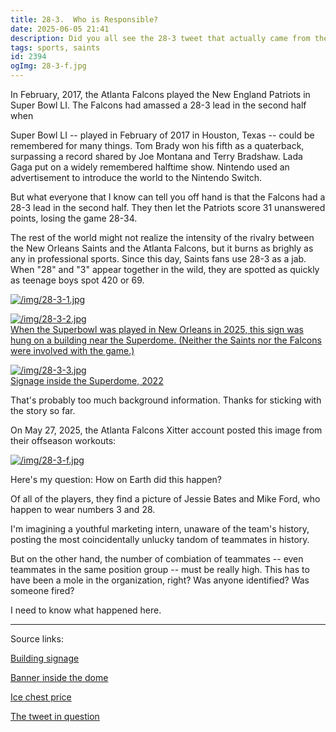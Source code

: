 ```yaml
---
title: 28-3.  Who is Responsible?
date: 2025-06-05 21:41
description: Did you all see the 28-3 tweet that actually came from the Falcons official account?  I have to know how that could have happened.
tags: sports, saints
id: 2394
ogImg: 28-3-f.jpg
---
```


In February, 2017, the Atlanta Falcons played the New England Patriots in Super Bowl LI.  The Falcons had amassed a 28-3 lead in the second half when 

Super Bowl LI -- played in February of 2017 in Houston, Texas -- could be remembered for many things.  Tom Brady won his fifth as a quaterback, surpassing a record shared by Joe Montana and Terry Bradshaw.  Lada Gaga put on a widely remembered halftime show.  Nintendo used an advertisement to introduce the world to the Nintendo Switch.

But what everyone that I know can tell you off hand is that the Falcons had a 28-3 lead in the second half.  They then let the Patriots score 31 unanswered points, losing the game 28-34.

The rest of the world might not realize the intensity of the rivalry between the New Orleans Saints and the Atlanta Falcons, but it burns as brighly as any in professional sports.  Since this day, Saints fans use 28-3 as a jab.  When "28" and "3" appear together in the wild, they are spotted as quickly as teenage boys spot 420 or 69.

<a class="lightview centered" href="/img/28-3-1.jpg" data-lightview-caption="" data-lightview-group="group1"><img src="/img/28-3-1.jpg" alt="/img/28-3-1.jpg"><br><span class="caption"></span></a>

<a class="lightview centered" href="/img/28-3-2.jpg" data-lightview-caption="When the Superbowl was played in New Orleans in 2025, this sign was hung on a building near the Superdome.  (Neither the Saints nor the Falcons were involved with the game.)" data-lightview-group="group1"><img src="/img/28-3-2.jpg" alt="/img/28-3-2.jpg"><br><span class="caption">When the Superbowl was played in New Orleans in 2025, this sign was hung on a building near the Superdome.  (Neither the Saints nor the Falcons were involved with the game.)</span></a>

<a class="lightview centered" href="/img/28-3-3.jpg" data-lightview-caption="Signage inside the Superdome, 2022" data-lightview-group="group1"><img src="/img/28-3-3.jpg" alt="/img/28-3-3.jpg"><br><span class="caption">Signage inside the Superdome, 2022</span></a>

That's probably too much background information.  Thanks for sticking with the story so far.

On May 27, 2025, the Atlanta Falcons Xitter account posted this image from their offseason workouts:

<a class="lightview centered" href="/img/28-3-f.jpg" data-lightview-caption="" data-lightview-group="group1"><img src="/img/28-3-f.jpg" alt="/img/28-3-f.jpg"><br><span class="caption"></span></a>

Here's my question:  How on Earth did this happen?

Of all of the players, they find a picture of Jessie Bates and Mike Ford, who happen to wear numbers 3 and 28.

I'm imagining a youthful marketing intern, unaware of the team's history, posting the most coincidentally unlucky tandom of teammates in history.  

But on the other hand, the number of combiation of teammates -- even teammates in the same position group -- must be really high.  This has to have been a mole in the organization, right?  Was anyone identified?  Was someone fired?

I need to know what happened here.

-------------
Source links:

<p><a href="https://www.facebook.com/photo.php?fbid=1170123881139022&id=100044242638758&set=a.265330534951699" target="_blank">Building signage</a></p>

<p><a href="https://www.facebook.com/NFLonFOX/posts/the-new-orleans-saints-made-a-28-3-joke-during-construction-inside-their-stadium/613037340184598/" target="_blank">Banner inside the dome</a></p>

<p><a href="https://www.reddit.com/r/mildlyinteresting/comments/7ci2ps/this_walmart_display_seems_to_be_mocking_the/" target="_blank">Ice chest price</a>
</p>
<p><a href="https://sports.yahoo.com/article/falcons-send-fans-frenzy-immediately-054516401.html" target="_blank">The tweet in question</a></p>